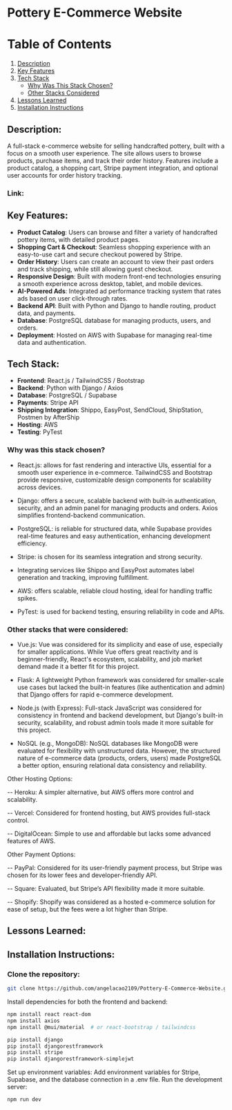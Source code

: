 # Pottery E-Commerce Website

# Table of Contents
1. [Description](#description)
2. [Key Features](#key-features)
3. [Tech Stack](#tech-stack)
   - [Why Was This Stack Chosen?](#why-was-this-stack-chosen)
   - [Other Stacks Considered](#other-stacks-that-were-considered)
4. [Lessons Learned](#lessons-learned)
5. [Installation Instructions](#installation-instructions)


## Description:
A full-stack e-commerce website for selling handcrafted pottery, built with a focus on a smooth user experience. The site allows users to browse products, purchase items, and track their order history. Features include a product catalog, a shopping cart, Stripe payment integration, and optional user accounts for order history tracking.

### Link: 

## Key Features:
- **Product Catalog**: Users can browse and filter a variety of handcrafted pottery items, with detailed product pages.
- **Shopping Cart & Checkout**: Seamless shopping experience with an easy-to-use cart and secure checkout powered by Stripe.
- **Order History**: Users can create an account to view their past orders and track shipping, while still allowing guest checkout.
- **Responsive Design**: Built with modern front-end technologies ensuring a smooth experience across desktop, tablet, and mobile devices.
- **AI-Powered Ads**: Integrated ad performance tracking system that rates ads based on user click-through rates.
- **Backend API**: Built with Python and Django to handle routing, product data, and payments.
- **Database**: PostgreSQL database for managing products, users, and orders.
- **Deployment**: Hosted on AWS with Supabase for managing real-time data and authentication.

## Tech Stack:
- **Frontend**: React.js / TailwindCSS / Bootstrap
- **Backend**:  Python with Django / Axios
- **Database**: PostgreSQL / Supabase
- **Payments**: Stripe API
- **Shipping Integration**: Shippo, EasyPost, SendCloud, ShipStation, Postmen by AfterShip
- **Hosting**:  AWS
- **Testing**:  PyTest

### Why was this stack chosen?

- React.js: allows for fast rendering and interactive UIs, essential for a smooth user experience in e-commerce. TailwindCSS and Bootstrap provide responsive, customizable design components for scalability across devices.

- Django: offers a secure, scalable backend with built-in authentication, security, and an admin panel for managing products and orders. Axios simplifies frontend-backend communication.

- PostgreSQL: is reliable for structured data, while Supabase provides real-time features and easy authentication, enhancing development efficiency.

- Stripe: is chosen for its seamless integration and strong security.

- Integrating services like Shippo and EasyPost automates label generation and tracking, improving fulfillment.

- AWS: offers scalable, reliable cloud hosting, ideal for handling traffic spikes.

- PyTest: is used for backend testing, ensuring reliability in code and APIs.

### Other stacks that were considered:

- Vue.js: Vue was considered for its simplicity and ease of use, especially for smaller applications. While Vue offers great reactivity and is beginner-friendly, React's ecosystem, scalability, and job market demand made it a better fit for this project.

- Flask: A lightweight Python framework was considered for smaller-scale use cases but lacked the built-in features (like authentication and admin) that Django offers for rapid e-commerce development.

- Node.js (with Express): Full-stack JavaScript was considered for consistency in frontend and backend development, but Django's built-in security, scalability, and robust admin tools made it more suitable for this project.

- NoSQL (e.g., MongoDB): NoSQL databases like MongoDB were evaluated for flexibility with unstructured data. However, the structured nature of e-commerce data (products, orders, users) made PostgreSQL a better option, ensuring relational data consistency and reliability.

Other Hosting Options:

-- Heroku: A simpler alternative, but AWS offers more control and scalability.

-- Vercel: Considered for frontend hosting, but AWS provides full-stack control.

-- DigitalOcean: Simple to use and affordable but lacks some advanced features of AWS.

Other Payment Options:

-- PayPal: Considered for its user-friendly payment process, but Stripe was chosen for its lower fees and developer-friendly API.

-- Square: Evaluated, but Stripe’s API flexibility made it more suitable.

-- Shopify: Shopify was considered as a hosted e-commerce solution for ease of setup, but the fees were a lot higher than Stripe.



## Lessons Learned:

## Installation Instructions:

### Clone the repository:
```bash
git clone https://github.com/angelacao2109/Pottery-E-Commerce-Website.git
```
Install dependencies for both the frontend and backend:
```bash
npm install react react-dom
npm install axios
npm install @mui/material  # or react-bootstrap / tailwindcss

pip install django
pip install djangorestframework
pip install stripe
pip install djangorestframework-simplejwt


```
Set up environment variables:
Add environment variables for Stripe, Supabase, and the database connection in a .env file.
Run the development server:
```bash
npm run dev
```

